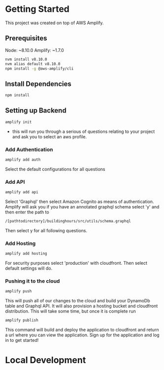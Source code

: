 # Getting Started
This project was created on top of AWS Amplify.

## Prerequisites
Node: ~8.10.0
Amplify: ~1.7.0
```bash
nvm install v8.10.0
nvm alias default v8.10.0
npm install -g @aws-amplify/cli
```

## Install Dependencies
```bash
npm install
```

## Setting up Backend
```bash
amplify init
```
- this will run you through a serious of questions relating to your project and ask you to select an aws profile.

### Add Authentication
```bash
amplify add auth
```
Select the default configurations for all questions

### Add API
```bash
amplify add api
```
Select 'Graphql' then select Amazon Cognito as means of authentication.  Amplify will ask you if you have an annotated graphql schema
select 'y' and then enter the path to 
```bash 
/[pathtodirectory]/buildinghours/src/utils/schema.graphql 
```
Then select y for all following questions.

### Add Hosting
```bash
amplify add hosting
```
For security purposes select 'production' with cloudfront.  Then select default settings will do.

### Pushing it to the cloud
```bash
amplify push
```
This will push all of our changes to the cloud and build your DynamoDb table and Graphql API.  It will also provision a hosting
bucket and cloudfront distribution.  This will take some time, but once it is complete run
```bash
amplify publish
```
This command will build and deploy the application to cloudfront and return a url where you can view the application.
Sign up for the application and log in to get started!

# Local Development



